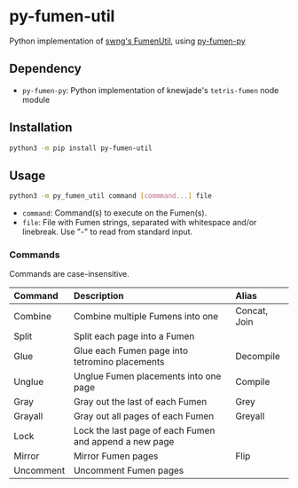 # py-fumen-util
Python implementation of [swng's FumenUtil](https://github.com/swng/FumenUtil), using [py-fumen-py](https://github.com/OctupusTea/py-fumen-py)

## Dependency
- `py-fumen-py`: Python implementation of knewjade's `tetris-fumen` node module

## Installation

```bash
python3 -m pip install py-fumen-util
```

## Usage

```bash
python3 -m py_fumen_util command [commmand...] file
```

- `command`: Command(s) to execute on the Fumen(s).
- `file`: File with Fumen strings, separated with whitespace and/or linebreak. Use "-" to read from standard input.

### Commands

Commands are case-insensitive.

|Command|Description|Alias|
|:-|:-|:-|
|Combine|Combine multiple Fumens into one|Concat, Join|
|Split|Split each page into a Fumen||
|Glue|Glue each Fumen page into tetromino placements|Decompile|
|Unglue|Unglue Fumen placements into one page|Compile|
|Gray|Gray out the last of each Fumen|Grey|
|Grayall|Gray out all pages of each Fumen|Greyall|
|Lock|Lock the last page of each Fumen and append a new page||
|Mirror|Mirror Fumen pages|Flip|
|Uncomment|Uncomment Fumen pages||
